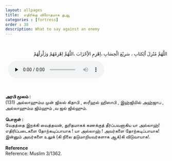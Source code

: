 ```yaml
---
layout: allpages
title:  எதிரிக்கு விரோதமாக துஆ
categories : [fortress]
order : 38
description: What to say against an enemy
---
```

&nbsp;
<div class="arabictext" dir="RTL">

اللَّهُمَّ مُنْزِلَ اْلِكتَابِ ، سَرِيْعَ الْحِسَابِ ،اِهْزِمِ الإْحْزَابَ ،اللَّهُمَّ اِهْزِمْهُمْ وَزَلْزِلْهُمْ

</div>
&nbsp;

<audio controls  preload="none">
  <source src="{{ site.baseurl }}/audio/fortress/131.mp3" type="audio/mpeg">
Your browser does not support the audio element.
</audio>

&nbsp;
<div class="duaextra" tabindex="0">
<div><strong> அரபி மூலம் : </strong></div>
<div class="extra"> (131) அல்லாஹும்ம முன் ஜிலல் கிதாபி , ஸரீஹல் ஹிஸாபி , இஹ்ஜிமில் அஹ்ஜாப , அல்லாஹும்ம ஜிம்ஹும் ,வ ஜல் ஜில்ஹும்.</div>
</div>
&nbsp;
<div class="duaextra" tabindex="0">
<div><strong> பொருள் :</strong></div>
<div class="extra">வேதத்தை இறக்கி வைத்தவன், துரிதமாகக் கணக்குத் தீர்ப்பவனாகிய யா அல்லாஹ்! எதிரிப்படைகளை தோற்கடிப்பாயாக ! யா அல்லாஹ் ! அவர்களை தோற்கடிப்பாயாக! இன்னும் அவர்களை உலுக் (கி நிலை தடுமாறியவர்களாக ஆக்)கி விடுவாயாக!. </div>
</div>
&nbsp;
<div class="duaextra" tabindex="0">
<div><strong>Reference</strong></div>
<div class="extra">Reference: Muslim 3/1362.</div>
</div>
